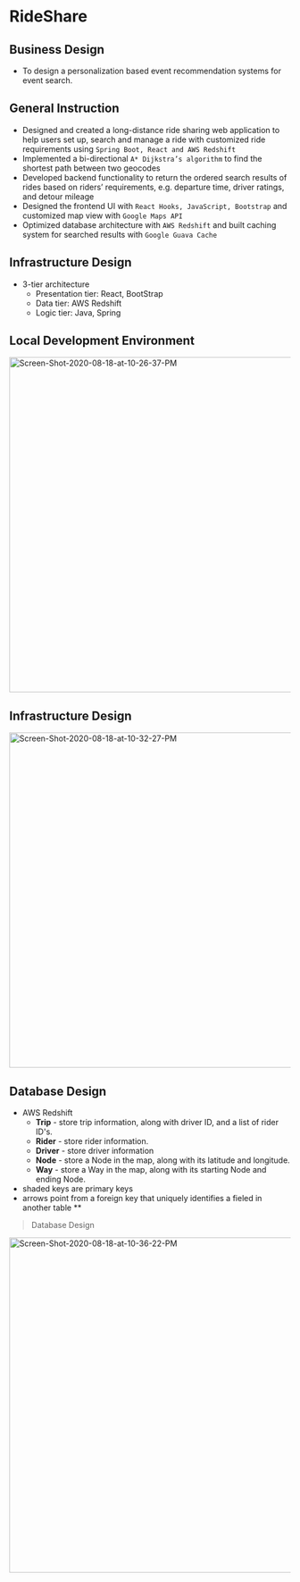 # RideShare

## Business Design
- To design a personalization based event recommendation systems for event search.

## General Instruction
- Designed and created a long-distance ride sharing web application to help users set up, search and manage a ride with
customized ride requirements using `Spring Boot, React and AWS Redshift`
- Implemented a bi-directional `A* Dijkstra’s algorithm` to find the shortest path between two geocodes
- Developed backend functionality to return the ordered search results of rides based on riders’ requirements, e.g. departure time,
driver ratings, and detour mileage
- Designed the frontend UI with `React Hooks, JavaScript, Bootstrap` and customized map view with `Google Maps API`
- Optimized database architecture with `AWS Redshift` and built caching system for searched results with `Google Guava Cache`

## Infrastructure Design
- 3-tier architecture
   * Presentation tier: React, BootStrap
   * Data tier: AWS Redshift
   * Logic tier: Java, Spring
   
## Local Development Environment
<a href="https://ibb.co/2PVWxgs"><img src="https://i.ibb.co/jG0bmgW/Screen-Shot-2020-08-18-at-10-26-37-PM.png" alt="Screen-Shot-2020-08-18-at-10-26-37-PM" border="0" width="1000" height= "600"></a>

## Infrastructure Design
<a href="https://ibb.co/cwFJzcJ"><img src="https://i.ibb.co/HCz7mD7/Screen-Shot-2020-08-18-at-10-32-27-PM.png" alt="Screen-Shot-2020-08-18-at-10-32-27-PM" border="0" width="1000" height= "600"></a>

## Database Design
- AWS Redshift 
   * **Trip** - store trip information, along with driver ID, and a list of rider ID's.
   * **Rider** - store rider information.
   * **Driver** - store driver information
   * **Node** - store a Node in the map, along with its latitude and longitude. 
   * **Way** - store a Way in the map, along with its starting Node and ending Node.
- shaded keys are primary keys
- arrows point from a foreign key that uniquely identifies a fieled in another table **

> Database Design
    
<a href="https://ibb.co/ZzhY85n"><img src="https://i.ibb.co/WvcPyZb/Screen-Shot-2020-08-18-at-10-36-22-PM.png" alt="Screen-Shot-2020-08-18-at-10-36-22-PM" border="0" border="0" width="1000" height= "600"></a>
